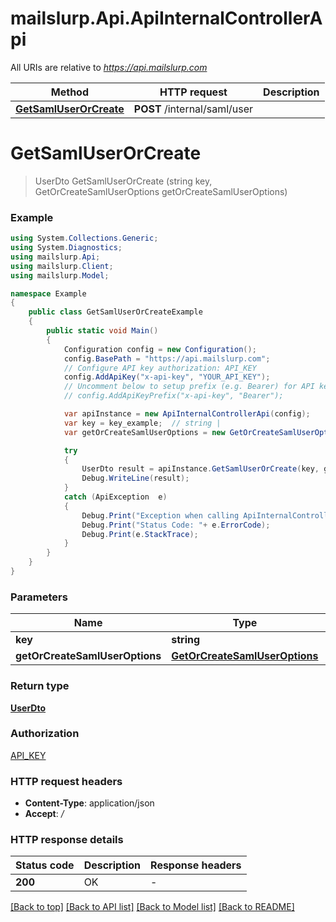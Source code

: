 # mailslurp.Api.ApiInternalControllerApi

All URIs are relative to *https://api.mailslurp.com*

Method | HTTP request | Description
------------- | ------------- | -------------
[**GetSamlUserOrCreate**](ApiInternalControllerApi#getsamluserorcreate) | **POST** /internal/saml/user | 


<a name="getsamluserorcreate"></a>
# **GetSamlUserOrCreate**
> UserDto GetSamlUserOrCreate (string key, GetOrCreateSamlUserOptions getOrCreateSamlUserOptions)



### Example
```csharp
using System.Collections.Generic;
using System.Diagnostics;
using mailslurp.Api;
using mailslurp.Client;
using mailslurp.Model;

namespace Example
{
    public class GetSamlUserOrCreateExample
    {
        public static void Main()
        {
            Configuration config = new Configuration();
            config.BasePath = "https://api.mailslurp.com";
            // Configure API key authorization: API_KEY
            config.AddApiKey("x-api-key", "YOUR_API_KEY");
            // Uncomment below to setup prefix (e.g. Bearer) for API key, if needed
            // config.AddApiKeyPrefix("x-api-key", "Bearer");

            var apiInstance = new ApiInternalControllerApi(config);
            var key = key_example;  // string | 
            var getOrCreateSamlUserOptions = new GetOrCreateSamlUserOptions(); // GetOrCreateSamlUserOptions | 

            try
            {
                UserDto result = apiInstance.GetSamlUserOrCreate(key, getOrCreateSamlUserOptions);
                Debug.WriteLine(result);
            }
            catch (ApiException  e)
            {
                Debug.Print("Exception when calling ApiInternalControllerApi.GetSamlUserOrCreate: " + e.Message );
                Debug.Print("Status Code: "+ e.ErrorCode);
                Debug.Print(e.StackTrace);
            }
        }
    }
}
```

### Parameters

Name | Type | Description  | Notes
------------- | ------------- | ------------- | -------------
 **key** | **string**|  | 
 **getOrCreateSamlUserOptions** | [**GetOrCreateSamlUserOptions**](GetOrCreateSamlUserOptions)|  | 

### Return type

[**UserDto**](UserDto)

### Authorization

[API_KEY](../README#API_KEY)

### HTTP request headers

 - **Content-Type**: application/json
 - **Accept**: */*

### HTTP response details
| Status code | Description | Response headers |
|-------------|-------------|------------------|
| **200** | OK |  -  |

[[Back to top]](#) [[Back to API list]](../README#documentation-for-api-endpoints) [[Back to Model list]](../README#documentation-for-models) [[Back to README]](../README)

